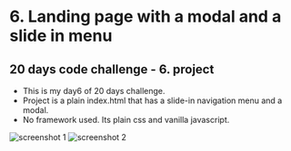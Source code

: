 # 6. Landing page with a modal and a slide in menu

## 20 days code challenge - 6. project

- This is my day6 of 20 days challenge. 
- Project is a plain index.html that has a slide-in navigation menu and a modal.
- No framework used. Its plain css and vanilla javascript.

![screenshot 1](https://github.com/burak432/20dc_6_modalSlideMenu/screenshot1.jpg)
![screenshot 2](https://github.com/burak432/20dc_6_modalSlideMenu/screenshot2.jpg)
